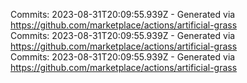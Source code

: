 Commits: 2023-08-31T20:09:55.939Z - Generated via https://github.com/marketplace/actions/artificial-grass
<br>
Commits: 2023-08-31T20:09:55.939Z - Generated via https://github.com/marketplace/actions/artificial-grass
<br>
Commits: 2023-08-31T20:09:55.939Z - Generated via https://github.com/marketplace/actions/artificial-grass
<br>
